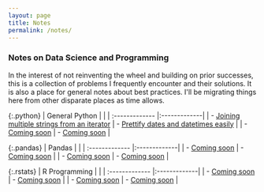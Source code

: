 ```yaml
---
layout: page
title: Notes
permalink: /notes/
---
```


### Notes on Data Science and Programming
In the interest of not reinventing the wheel and building on prior successes, this is a collection of problems I frequently encounter and their solutions. It is also a place for general notes about best practices. I'll be migrating things here from other disparate places as time allows.

{:.python}
| General Python | |
| :------------- |:-------------|
| - [Joining multiple strings from an iterator](/notes/python/join-multiple-strings-from-an-iterator)     | - [Prettify dates and datetimes easily](/notes/python/prettify-dates-and-datetimes-easily) | 
| - [Coming soon](http://www.bryancshepherd.com)     | - [Coming soon](http://www.bryancshepherd.com) |

{:.pandas}
| Pandas | |
| :------------- |:-------------|
| - [Coming soon](http://www.bryancshepherd.com)     | - [Coming soon](http://www.bryancshepherd.com) |
| - [Coming soon](http://www.bryancshepherd.com)     | - [Coming soon](http://www.bryancshepherd.com) |

{:.rstats}
| R Programming | |
| :------------- |:-------------|
| - [Coming soon](http://www.bryancshepherd.com)     | - [Coming soon](http://www.bryancshepherd.com) |
| - [Coming soon](http://www.bryancshepherd.com)     | - [Coming soon](http://www.bryancshepherd.com) |
